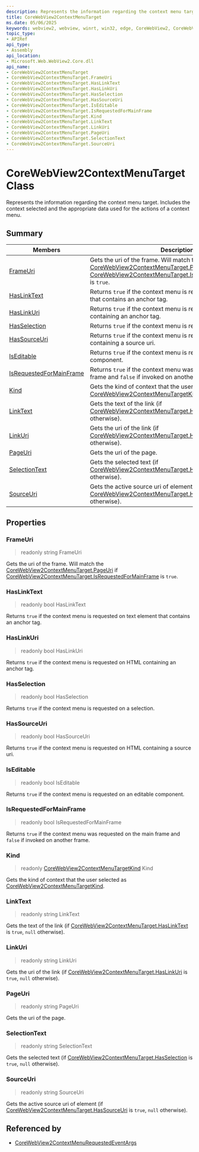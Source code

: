 ```yaml
---
description: Represents the information regarding the context menu target. Includes the context selected and the appropriate data used for the actions of a context menu.
title: CoreWebView2ContextMenuTarget
ms.date: 05/06/2025
keywords: webview2, webview, winrt, win32, edge, CoreWebView2, CoreWebView2Controller, browser control, edge html, CoreWebView2ContextMenuTarget
topic_type:
- APIRef
api_type:
- Assembly
api_location:
- Microsoft.Web.WebView2.Core.dll
api_name:
- CoreWebView2ContextMenuTarget
- CoreWebView2ContextMenuTarget.FrameUri
- CoreWebView2ContextMenuTarget.HasLinkText
- CoreWebView2ContextMenuTarget.HasLinkUri
- CoreWebView2ContextMenuTarget.HasSelection
- CoreWebView2ContextMenuTarget.HasSourceUri
- CoreWebView2ContextMenuTarget.IsEditable
- CoreWebView2ContextMenuTarget.IsRequestedForMainFrame
- CoreWebView2ContextMenuTarget.Kind
- CoreWebView2ContextMenuTarget.LinkText
- CoreWebView2ContextMenuTarget.LinkUri
- CoreWebView2ContextMenuTarget.PageUri
- CoreWebView2ContextMenuTarget.SelectionText
- CoreWebView2ContextMenuTarget.SourceUri
---
```


# CoreWebView2ContextMenuTarget Class



Represents the information regarding the context menu target. Includes the context selected and the appropriate data used for the actions of a context menu.

## Summary

Members|Description
--|--
[FrameUri](#frameuri) | Gets the uri of the frame. Will match the [CoreWebView2ContextMenuTarget.PageUri](corewebview2contextmenutarget.md#pageuri) if [CoreWebView2ContextMenuTarget.IsRequestedForMainFrame](corewebview2contextmenutarget.md#isrequestedformainframe) is `true`.
[HasLinkText](#haslinktext) | Returns `true` if the context menu is requested on text element that contains an anchor tag.
[HasLinkUri](#haslinkuri) | Returns `true` if the context menu is requested on HTML containing an anchor tag.
[HasSelection](#hasselection) | Returns `true` if the context menu is requested on a selection.
[HasSourceUri](#hassourceuri) | Returns `true` if the context menu is requested on HTML containing a source uri.
[IsEditable](#iseditable) | Returns `true` if the context menu is requested on an editable component.
[IsRequestedForMainFrame](#isrequestedformainframe) | Returns `true` if the context menu was requested on the main frame and `false` if invoked on another frame.
[Kind](#kind) | Gets the kind of context that the user selected as [CoreWebView2ContextMenuTargetKind](corewebview2contextmenutargetkind.md).
[LinkText](#linktext) | Gets the text of the link (if [CoreWebView2ContextMenuTarget.HasLinkText](corewebview2contextmenutarget.md#haslinktext) is `true`, `null` otherwise).
[LinkUri](#linkuri) | Gets the uri of the link (if [CoreWebView2ContextMenuTarget.HasLinkUri](corewebview2contextmenutarget.md#haslinkuri) is `true`, `null` otherwise).
[PageUri](#pageuri) | Gets the uri of the page.
[SelectionText](#selectiontext) | Gets the selected text (if [CoreWebView2ContextMenuTarget.HasSelection](corewebview2contextmenutarget.md#hasselection) is `true`, `null` otherwise).
[SourceUri](#sourceuri) | Gets the active source uri of element (if [CoreWebView2ContextMenuTarget.HasSourceUri](corewebview2contextmenutarget.md#hassourceuri) is `true`, `null` otherwise).

## Properties

### FrameUri

> readonly  string FrameUri

Gets the uri of the frame. Will match the [CoreWebView2ContextMenuTarget.PageUri](corewebview2contextmenutarget.md#pageuri) if [CoreWebView2ContextMenuTarget.IsRequestedForMainFrame](corewebview2contextmenutarget.md#isrequestedformainframe) is `true`.

### HasLinkText

> readonly  bool HasLinkText

Returns `true` if the context menu is requested on text element that contains an anchor tag.

### HasLinkUri

> readonly  bool HasLinkUri

Returns `true` if the context menu is requested on HTML containing an anchor tag.

### HasSelection

> readonly  bool HasSelection

Returns `true` if the context menu is requested on a selection.

### HasSourceUri

> readonly  bool HasSourceUri

Returns `true` if the context menu is requested on HTML containing a source uri.

### IsEditable

> readonly  bool IsEditable

Returns `true` if the context menu is requested on an editable component.

### IsRequestedForMainFrame

> readonly  bool IsRequestedForMainFrame

Returns `true` if the context menu was requested on the main frame and `false` if invoked on another frame.

### Kind

> readonly  [CoreWebView2ContextMenuTargetKind](corewebview2contextmenutargetkind.md) Kind

Gets the kind of context that the user selected as [CoreWebView2ContextMenuTargetKind](corewebview2contextmenutargetkind.md).

### LinkText

> readonly  string LinkText

Gets the text of the link (if [CoreWebView2ContextMenuTarget.HasLinkText](corewebview2contextmenutarget.md#haslinktext) is `true`, `null` otherwise).

### LinkUri

> readonly  string LinkUri

Gets the uri of the link (if [CoreWebView2ContextMenuTarget.HasLinkUri](corewebview2contextmenutarget.md#haslinkuri) is `true`, `null` otherwise).

### PageUri

> readonly  string PageUri

Gets the uri of the page.

### SelectionText

> readonly  string SelectionText

Gets the selected text (if [CoreWebView2ContextMenuTarget.HasSelection](corewebview2contextmenutarget.md#hasselection) is `true`, `null` otherwise).

### SourceUri

> readonly  string SourceUri

Gets the active source uri of element (if [CoreWebView2ContextMenuTarget.HasSourceUri](corewebview2contextmenutarget.md#hassourceuri) is `true`, `null` otherwise).






## Referenced by

- [CoreWebView2ContextMenuRequestedEventArgs](corewebview2contextmenurequestedeventargs.md)
